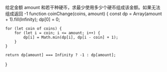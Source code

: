 给定金额 amount 和若干种硬币，求最少使用多少个硬币组成该金额。如果无法组成返回 -1
function coinChange(coins, amount) {
const dp = Array(amount + 1).fill(Infinity);
dp[0] = 0;

    for (let coin of coins) {
        for (let i = coin; i <= amount; i++) {
            dp[i] = Math.min(dp[i], dp[i - coin] + 1);
        }
    }

    return dp[amount] === Infinity ? -1 : dp[amount];

}
